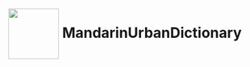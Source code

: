 # <img src="https://i.postimg.cc/cC2dDSjG/slang-dictionary-logo.png" alt="" width="100" align="center" /> MandarinUrbanDictionary
